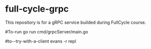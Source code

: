 # full-cycle-grpc
This repository is for a gRPC service builded during FullCycle course.

#To-run
go run cmd/grpcServer/main.go

#to--try-with-a-client
evans -r repl